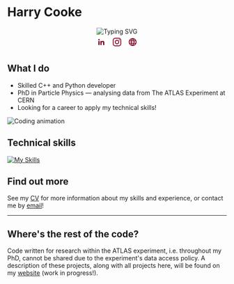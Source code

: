 # Harry Cooke
<p align="center">
<!-- typing banner -->
<img src="https://readme-typing-svg.demolab.com?font=Iosevka&weight=900&size=24&duration=4000&pause=500&color=800020&center=true&vCenter=true&random=false&width=435&height=30&lines=Experienced+C%2B%2B%2FPython+developer;10%2B+years+of+programming+experience;PhD+Particle+Physics" alt="Typing SVG"/>
<br>
<!-- socials -->
<a href="https://www.linkedin.com/in/harry-cooke-5507512a5/"><img width="32px" alt="LinkedIn" title="LinkedIn" src="resources/linkedin.png"/></a>
<a href="https://www.instagram.com/hazza4569/"><img width="32px" alt="Instagram" title="Instagram" src="resources/instagram.png"/></a>
<a href="https://hazza4569.github.io/web-portfolio/"><img width="32px" alt="Website" title="Website" src="resources/web.png"/></a>
</p>

## What I do

 - Skilled C++ and Python developer
 - PhD in Particle Physics &mdash; analysing data from The ATLAS Experiment at CERN
 - Looking for a career to apply my technical skills!

<img alt="Coding animation" height=250 width=400 style="object-fit: cover" src="https://images.squarespace-cdn.com/content/v1/5769fc401b631bab1addb2ab/1541580611624-TE64QGKRJG8SWAIUS7NS/ke17ZwdGBToddI8pDm48kPoswlzjSVMM-SxOp7CV59BZw-zPPgdn4jUwVcJE1ZvWQUxwkmyExglNqGp0IvTJZamWLI2zvYWH8K3-s_4yszcp2ryTI0HqTOaaUohrI8PI6FXy8c9PWtBlqAVlUS5izpdcIXDZqDYvprRqZ29Pw0o/coding-freak.gif" />

## Technical skills
[![My Skills](https://skillicons.dev/icons?i=cpp,py,c,bash,js,html,css,cmake,git,linux,latex,vim)](https://skillicons.dev)

## Find out more

See my [CV](https://github.com/Hazza4569/cv/blob/master/cv.pdf) for more information about my skills and experience, or contact me by [email](mailto:hcooke006@aol.com)!

---

## Where's the rest of the code?

Code written for research within the ATLAS experiment, i.e. throughout my PhD, cannot be shared due to the experiment's data access policy. A description of these projects, along with all projects here, will be found on my [website](https://hazza4569.github.io/web-portfolio) (work in progress!).
